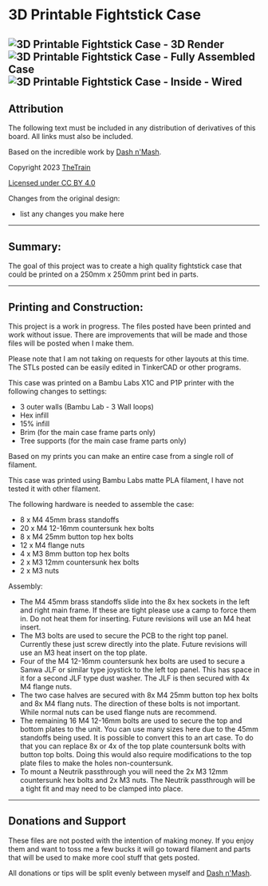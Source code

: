# 3D Printable Fightstick Case

![3D Printable Fightstick Case - 3D Render](https://raw.githubusercontent.com/OpenStickCommunity/Hardware/main/3D%20Prints/Fightstick%20Case/Images/3D%20render.png)
![3D Printable Fightstick Case - Fully Assembled Case](https://raw.githubusercontent.com/OpenStickCommunity/Hardware/main/3D%20Prints/Fightstick%20Case/Images/Fully%20assembled%20case.jpg)
![3D Printable Fightstick Case - Inside - Wired](https://raw.githubusercontent.com/OpenStickCommunity/Hardware/main/3D%20Prints/Fightstick%20Case/Images/Inside%20-%20Wired.JPG)
---

## Attribution

The following text must be included in any distribution of derivatives of this board. All links must also be included.

Based on the incredible work by [Dash n'Mash](https://twitter.com/Dash_xx_Mash?s=20).

Copyright 2023 [TheTrain](https://github.com/TheTrainGoes)

[Licensed under CC BY 4.0](https://creativecommons.org/licenses/by/4.0/)

Changes from the original design:
  - list any changes you make here

---

## Summary:

The goal of this project was to create a high quality fightstick case that could be printed on a 250mm x 250mm print bed in parts.

---

## Printing and Construction:

This project is a work in progress.  The files posted have been printed and work without issue.  There are improvements that will be made and those files will be posted when I make them.

Please note that I am not taking on requests for other layouts at this time.  The STLs posted can be easily edited in TinkerCAD or other programs.

This case was printed on a Bambu Labs X1C and P1P printer with the following changes to settings:
- 3 outer walls (Bambu Lab - 3 Wall loops)
- Hex infill
- 15% infill
- Brim (for the main case frame parts only)
- Tree supports (for the main case frame parts only)

Based on my prints you can make an entire case from a single roll of filament.

This case was printed using Bambu Labs matte PLA filament, I have not tested it with other filament.

The following hardware is needed to assemble the case:
- 8 x M4 45mm brass standoffs
- 20 x M4 12-16mm countersunk hex bolts
- 8 x M4 25mm button top hex bolts
- 12 x M4 flange nuts
- 4 x M3 8mm button top hex bolts
- 2 x M3 12mm countersunk hex bolts
- 2 x M3 nuts


Assembly:
- The M4 45mm brass standoffs slide into the 8x hex sockets in the left and right main frame.  If these are tight please use a camp to force them in.  Do not heat them for inserting.  Future revisions will use an M4 heat insert.
- The M3 bolts are used to secure the PCB to the right top panel.  Currently these just screw directly into the plate.  Future revisions will use an M3 heat insert on the top plate.
- Four of the M4 12-16mm countersunk hex bolts are used to secure a Sanwa JLF or similar type joystick to the left top panel.  This has space in it for a second JLF type dust washer.  The JLF is then secured with 4x M4 flange nuts.
- The two case halves are secured with 8x M4 25mm button top hex bolts and 8x M4 flang nuts.  The direction of these bolts is not important.  While normal nuts can be used flange nuts are recommend.
- The remaining 16 M4 12-16mm bolts are used to secure the top and bottom plates to the unit.  You can use many sizes here due to the 45mm standoffs being used.  It is possible to convert this to an art case.  To do that you can replace 8x or 4x of the top plate countersunk bolts with button top bolts.  Doing this would also require modifications to the top plate files to make the holes non-countersunk.
- To mount a Neutrik passthrough you will need the 2x M3 12mm countersunk hex bolts and 2x M3 nuts.  The Neutrik passthrough will be a tight fit and may need to be clamped into place.

---

## Donations and Support

These files are not posted with the intention of making money.  If you enjoy them and want to toss me a few bucks it will go toward filament and parts that will be used to make more cool stuff that gets posted.  

All donations or tips will be split evenly between myself and [Dash n'Mash](https://twitter.com/Dash_xx_Mash?s=20).
